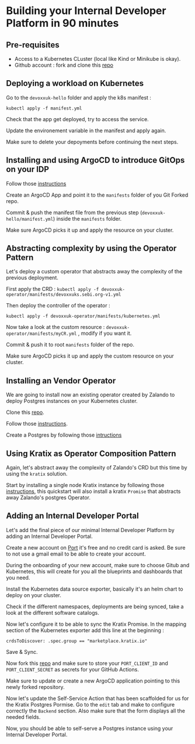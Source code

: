 # Building your Internal Developer Platform in 90 minutes

## Pre-requisites

* Access to a Kubernetes CLuster (local like Kind or Minikube is okay).
* Github account : fork and clone this [repo](https://github.com/sebastienblanc/idp-workshop)

## Deploying a workload on Kubernetes

Go to the `devoxxuk-hello` folder and apply the k8s manifest : 

`kubectl apply -f manifest.yml` 

Check that the app get deployed, try to access the service. 

Update the environement variable in the manifest and apply again. 

Make sure to delete your depoyments before continuing the next steps. 

## Installing and using ArgoCD to introduce GitOps on your IDP

Follow those [instructions](https://argo-cd.readthedocs.io/en/stable/getting_started/) 

Create an ArgoCD App and point it to the `manifests` folder of you Git Forked repo. 

Commit & push the manifest file from the previous step (`devoxxuk-hello/manifest.yml`) inside the `manifests` folder. 

Make sure ArgoCD picks it up and apply the resource on your cluster. 

## Abstracting complexity by using the Operator Pattern

Let's deploy a custom operator that abstracts away the complexity of the previous deployment. 

First apply the CRD : 
`kubectl apply -f devoxxuk-operator/manifests/devoxxuks.sebi.org-v1.yml`

Then deploy the controller of the operator : 

`kubectl apply -f devoxxuk-operator/manifests/kubernetes.yml`

Now take a look at the custom resource : `devoxxuk-operator/manifests/myCR.yml` , modify if you want it. 

Commit & push it to root `manifests` folder of the repo. 

Make sure ArgoCD picks it up and apply the custom resource on your cluster. 

## Installing an Vendor Operator

We are going to install now an existing operator created by Zalando to deploy Postgres instances on your Kubernetes cluster. 

Clone this [repo](https://github.com/zalando/postgres-operator/tree/master).

Follow those [instructions](https://github.com/zalando/postgres-operator/blob/master/docs/quickstart.md#quickstart).

Create a Postgres by following those [intructions](https://github.com/zalando/postgres-operator/blob/master/docs/quickstart.md#create-a-postgres-cluster)

## Using Kratix as Operator Composition Pattern

Again, let's abstract away the complexity of Zalando's CRD but this time by using the `kratix` solution. 

Start by installing a single node Kratix instance by following those [instructions](https://docs.kratix.io/main/quick-start), this quickstart will also install a kratix `Promise` that abstracts away Zalando's postgres Operator. 

## Adding an Internal Developer Portal 

Let's add the final piece of our minimal Internal Developer Platform by adding an Internal Developer Portal.

Create a new account on [Port](https://app.port.io/) it's free and no credit card is asked. Be sure to not use a gmail email to be able to create your account. 

During the onboarding of your new account, make sure to choose Gitub and Kubernetes, this will create for you all the blueprints and dashboards that you need. 

Install the Kubernetes data source exporter, basically it's an helm chart to deploy on your cluster. 

Check if the different namespaces, deployments are being synced, take a look at the different software catalogs. 

Now let's configure it to be able to sync the Kratix Promise. In the mapping section of the Kubernetes exporter add this line at the beginning : 

`crdsToDiscover: .spec.group == "marketplace.kratix.io"`

Save & Sync. 

Now fork this [repo](https://github.com/port-labs/control-plane-demo) and make sure to store your `PORT_CLIENT_ID` and `PORT_CLIENT_SECRET` as secrets for your GitHub Actions. 

Make sure to update or create a new ArgoCD application pointing to this newly forked repository. 

Now let's update the Self-Service Action that has been scaffolded for us for the Kratix Postgres Pormise. Go to the `edit` tab and make to configure correctly the `Backend` section. Also make sure that the form displays all the needed fields. 

Now, you should be able to self-serve a Postgres instance using your Internal Developer Portal. 


